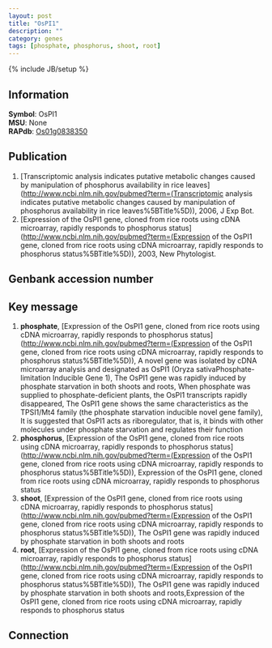 ```yaml
---
layout: post
title: "OsPI1"
description: ""
category: genes
tags: [phosphate, phosphorus, shoot, root]
---
```

{% include JB/setup %}

## Information
__Symbol__: OsPI1  
__MSU__: None  
__RAPdb__: [Os01g0838350](http://rapdb.dna.affrc.go.jp/viewer/gbrowse_details/irgsp1?name=Os01g0838350)  

## Publication
1. [Transcriptomic analysis indicates putative metabolic changes caused by manipulation of phosphorus availability in rice leaves](http://www.ncbi.nlm.nih.gov/pubmed?term=(Transcriptomic analysis indicates putative metabolic changes caused by manipulation of phosphorus availability in rice leaves%5BTitle%5D)), 2006, J Exp Bot.
2. [Expression of the OsPI1 gene, cloned from rice roots using cDNA microarray, rapidly responds to phosphorus status](http://www.ncbi.nlm.nih.gov/pubmed?term=(Expression of the OsPI1 gene, cloned from rice roots using cDNA microarray, rapidly responds to phosphorus status%5BTitle%5D)), 2003, New Phytologist.

## Genbank accession number

## Key message
1. __phosphate__, [Expression of the OsPI1 gene, cloned from rice roots using cDNA microarray, rapidly responds to phosphorus status](http://www.ncbi.nlm.nih.gov/pubmed?term=(Expression of the OsPI1 gene, cloned from rice roots using cDNA microarray, rapidly responds to phosphorus status%5BTitle%5D)),  A novel gene was isolated by cDNA microarray analysis and designated as OsPI1 (Oryza sativaPhosphate-limitation Inducible Gene 1), The OsPI1 gene was rapidly induced by phosphate starvation in both shoots and roots, When phosphate was supplied to phosphate-deficient plants, the OsPI1 transcripts rapidly disappeared, The OsPI1 gene shows the same characteristics as the TPSI1/Mt4 family (the phosphate starvation inducible novel gene family), It is suggested that OsPI1 acts as riboregulator, that is, it binds with other molecules under phosphate starvation and regulates their function
2. __phosphorus__, [Expression of the OsPI1 gene, cloned from rice roots using cDNA microarray, rapidly responds to phosphorus status](http://www.ncbi.nlm.nih.gov/pubmed?term=(Expression of the OsPI1 gene, cloned from rice roots using cDNA microarray, rapidly responds to phosphorus status%5BTitle%5D)), Expression of the OsPI1 gene, cloned from rice roots using cDNA microarray, rapidly responds to phosphorus status
3. __shoot__, [Expression of the OsPI1 gene, cloned from rice roots using cDNA microarray, rapidly responds to phosphorus status](http://www.ncbi.nlm.nih.gov/pubmed?term=(Expression of the OsPI1 gene, cloned from rice roots using cDNA microarray, rapidly responds to phosphorus status%5BTitle%5D)),  The OsPI1 gene was rapidly induced by phosphate starvation in both shoots and roots
4. __root__, [Expression of the OsPI1 gene, cloned from rice roots using cDNA microarray, rapidly responds to phosphorus status](http://www.ncbi.nlm.nih.gov/pubmed?term=(Expression of the OsPI1 gene, cloned from rice roots using cDNA microarray, rapidly responds to phosphorus status%5BTitle%5D)),  The OsPI1 gene was rapidly induced by phosphate starvation in both shoots and roots,Expression of the OsPI1 gene, cloned from rice roots using cDNA microarray, rapidly responds to phosphorus status

## Connection


